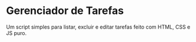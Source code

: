 # Gerenciador de Tarefas

Um script simples para listar, excluir e editar tarefas feito com HTML, CSS e JS puro.
